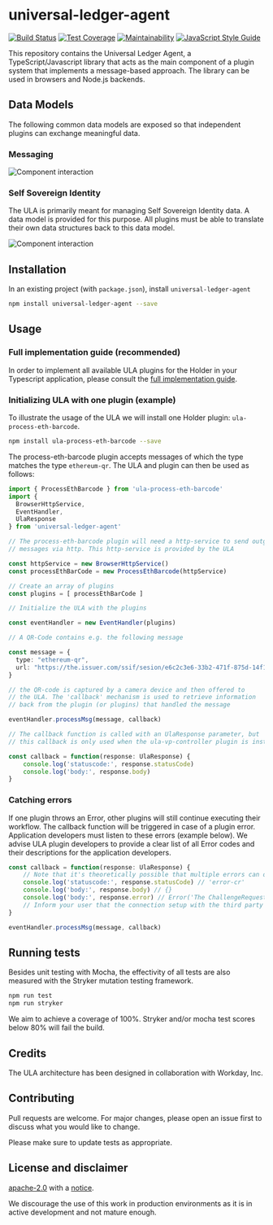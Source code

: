 # universal-ledger-agent

[![Build Status](https://travis-ci.org/rabobank-blockchain/universal-ledger-agent.svg?branch=master)](https://travis-ci.org/rabobank-blockchain/universal-ledger-agent)
[![Test Coverage](https://api.codeclimate.com/v1/badges/1a74f181aa5d034637b8/test_coverage)](https://codeclimate.com/github/rabobank-blockchain/universal-ledger-agent/test_coverage)
[![Maintainability](https://api.codeclimate.com/v1/badges/1a74f181aa5d034637b8/maintainability)](https://codeclimate.com/github/rabobank-blockchain/universal-ledger-agent/maintainability)
[![JavaScript Style Guide](https://img.shields.io/badge/code_style-standard-brightgreen.svg)](https://standardjs.com)

This repository contains the Universal Ledger Agent, a TypeScript/Javascript library that acts as the main component of a plugin system that implements a message-based approach. The library can be used in browsers and Node.js backends.

## Data Models

The following common data models are exposed so that independent plugins can exchange meaningful data.

### Messaging

![Component interaction](docs/designs/datamodel-messaging.png "Data model Messaging")

### Self Sovereign Identity

The ULA is primarily meant for managing Self Sovereign Identity data. A data model is provided for this purpose.
All plugins must be able to translate their own data structures back to this data model.

![Component interaction](docs/designs/datamodel-ssi.png "Data model SSI")

## Installation

In an existing project (with `package.json`), install `universal-ledger-agent`

```bash
npm install universal-ledger-agent --save
```

## Usage


### Full implementation guide (recommended)

In order to implement all available ULA plugins for the Holder in your Typescript application, please consult the [full implementation guide](docs/Integration.md).

### Initializing ULA with one plugin (example)
To illustrate the usage of the ULA we will install one Holder plugin: `ula-process-eth-barcode`. 

```bash
npm install ula-process-eth-barcode --save
```

The process-eth-barcode plugin accepts messages of which the type matches the type `ethereum-qr`. The ULA and plugin can then be used as follows:

```typescript
import { ProcessEthBarcode } from 'ula-process-eth-barcode'
import { 
  BrowserHttpService, 
  EventHandler, 
  UlaResponse 
} from 'universal-ledger-agent'

// The process-eth-barcode plugin will need a http-service to send outgoing
// messages via http. This http-service is provided by the ULA

const httpService = new BrowserHttpService()
const processEthBarCode = new ProcessEthBarcode(httpService)

// Create an array of plugins  
const plugins = [ processEthBarCode ]

// Initialize the ULA with the plugins

const eventHandler = new EventHandler(plugins)

// A QR-Code contains e.g. the following message

const message = {
  type: "ethereum-qr",
  url: "https://the.issuer.com/ssif/sesion/e6c2c3e6-33b2-471f-875d-14f18917958c"
}

// the QR-code is captured by a camera device and then offered to
// the ULA. The 'callback' mechanism is used to retrieve information
// back from the plugin (or plugins) that handled the message

eventHandler.processMsg(message, callback)

// The callback function is called with an UlaResponse parameter, but
// this callback is only used when the ula-vp-controller plugin is installed!

const callback = function(response: UlaResponse) {
	console.log('statuscode:', response.statusCode)
	console.log('body:', response.body)
}
```

### Catching errors
If one plugin throws an Error, other plugins will still continue executing their workflow.
The callback function will be triggered in case of a plugin error. Application developers must listen to these errors (example below).
We advise ULA plugin developers to provide a clear list of all Error codes and their descriptions for the application developers.

```typescript
const callback = function(response: UlaResponse) {
	// Note that it's theoretically possible that multiple errors can occur!
	console.log('statuscode:', response.statusCode) // 'error-cr'
	console.log('body:', response.body) // {}
	console.log('body:', response.error) // Error('The ChallengeRequest validation failed: Invalid signature')
	// Inform your user that the connection setup with the third party failed
}

eventHandler.processMsg(message, callback)
```

## Running tests

Besides unit testing with Mocha, the effectivity of all tests are also measured with the Stryker mutation testing framework.

```bash
npm run test
npm run stryker
```

We aim to achieve a coverage of 100%. Stryker and/or mocha test scores below 80% will fail the build.

## Credits

The ULA architecture has been designed in collaboration with Workday, Inc.

## Contributing

Pull requests are welcome. For major changes, please open an issue first to discuss what you would like to change.

Please make sure to update tests as appropriate.

## License and disclaimer

[apache-2.0](https://choosealicense.com/licenses/apache-2.0/) with a [notice](NOTICE).

We discourage the use of this work in production environments as it is in active development and not mature enough.
